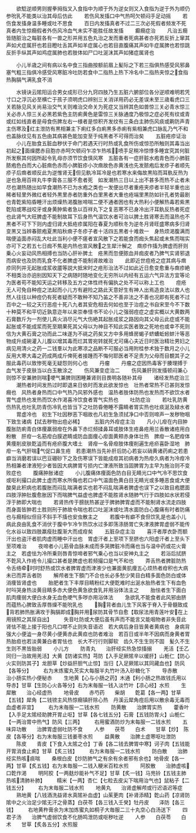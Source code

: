 <!-- { "loadSidebar": true } -->
　　欲騐逆顺男则握拳拇指叉入食指中为顺于外为逆女则又入食指为逆于外为顺仍参吮乳不能类以治其母后仿此
　　若伤风发搐口中气热呵欠顿闷手足动摇
　　若伤食发搐身温多睡或吐不思食
　　百日内发搐真者不过二三次必死假者频发不死真者内生惊癎假者外伤风冷血气未实不能胜任故发搐
　　癫癎症治
　　凡治五癎皆随脏治之每脏各有一兽之形并用五色丸治之发而重者死病甚者亦死若反折上窜其声如犬症属肝也若目瞪吐舌其声如羊症属心也若目直腹痛其声如牛症属脾也若惊跳反折手纵其声如鸡症属肺也若肢体如尸口吐涎沫其声如猪症属肾也








　　小儿半歳之间有病以名中食三指曲按额前眉上髪际之下若三指俱热感受风邪鼻塞气粗三指俱冷感受风寒脏冷吐防若食中二指热上热下冷名中二指热夹惊之食指热胸膈气满乳食不消












　　水镜诀云隂阳运合男女成形已分九窍四肢乃生五脏六腑部位各分逆顺难明若凭寸口之浮沉必至横亡于孩子须明虎口辨别三关消详用药必无差误未至三歳看虎口三关若脉见风关尚易治交气关则难治交命关为死症又当辨其色如兽惊三关必青水惊三关必赤人惊三关必黑若紫色主防痢黄色是雷惊三关脉通度乃极惊之症必死有纹或青或红如线直者是母食伤脾左右一様者是惊积齐发纹有三条白主肺伤风痰或齁防声青主伤寒及红主泄防有黒相兼主下痢红多白痢黒多赤痢有紫相兼虎口脉乱乃气不和也盖脉纹见有五色由其病甚色能加变至于纯黑者不可得而治矣
　　五脏疮疹证治
　　小儿在胎食五脏血秽伏于命门若遇天行时热或乳食所伤或惊恐所触则其毒当出初起之面燥腮赤目胞亦赤呵欠顿闷乍凉乍热咳喷手足稍冷惊悸多睡宜究其何脏所发察其何因所起令乳母亦须节饮食慎风寒　五脏各有一症肝脏水疱青色而小肺脏脓疱色白而大心脏癍色赤而小脾脏疹小次癍故色赤黄浅也先发脓疱后发疹子者顺先疹子后癍者顺反此为逆惟肾无但见骫冷耳冷是也若寒水来侮故黒陷而耳骫反热为逆也急用百祥丸牛李膏各三服不愈者死　如发潮热三日以上出不甚多而热不止者未尽也潮热随出如早食潮热不已为水疱之类也一发便出尽者重疮夹疹者半轻半重也出稀者轻里外微红者轻外黒里赤者防重外白里黑者大重也疮端里黒防如针孔者势最剧也青亁紫陷昏睡汗出烦燥热渇腹胀啼喘二便不通者困也有大热利小便解热毒若紫黒亁陷或寒战咬牙或身黄肿紫者急以百祥丸下之复恶寒不已身冷出汗耳骫反热者死症也此肾气大旺脾虚不能制故耳下后身热气温饮水者可治以脾土胜肾寒去而温热也不黒者不可下下则内虚归肾大抵疮疹属阳在春夏为顺秋冬为逆冬月肾旺盛寒病多归肾变黑又当辨春脓疱夏黒陷秋癍子冬疹子者十活四五黒者十难救一　身热烦渇腹满而喘便澁面赤闷乱大吐此当利小便不瘥者宣风散下之若能食而痂头焦起或未焦而喘实亦可下之若五七日痂不焦是内热也宣风散之生犀汁解之　癍疹作搐为脾虚而肝则乗心火妄动风热相搏也当防心肝补脾土　疮黑而忽便脓血并痂皮者乃脾气实肾邪退而病安也及防而乳食不化者脾虚不能制肾故难治
　　此即近世痘疮之症其病与癍疹同列并无起胀成浆收靥等説大抵宋时之疮形治法不过如此近日愈变愈重与癍疹絶不相类治亦逈别因知天下之病随时随地变化无穷所以内经有五运六气异法方宜等论为医者苟不能知天运之转移及五方之体性终有偏执之处不可以称上工也
　　痘疮无人可免自种痘之法起而小儿方有避险之路此天意好生有神人出焉造良法以救人也然人往往以种痘仍有死者疑而不敢种不知乃苖之不善非法之不善也况即有死者不过百中之一较之天行恶痘十死八九者其安危相去何如也至于治痘之书自宋至今不下数十种莫不和平切近孰意迩年以来崇奉怪书不论小儿之强弱痘症之虚实概以大黄数两石膏数斤为一剂使儿真火消尽元气大伤絶其起胀成浆之路因向其父母云此症或不能起胀或不能成浆而死至期果死其父母以为神目不知此实医者致之死地也或幸不死则信为大黄石膏之功而此二味遂为不祧之药矣又方中多用蜂房蝎子蛴螬蚯蚓蚌汁等恶物成升成碗灌入儿腹以增其毒而烂其胃宛转就死尤可痛心夫近日时医治精壮男妇之病见用清火之药一二钱羣以为此寒凉之品断不可服必当用附桂参术独于数月之小儿反用大寒大毒之药成两成斤俾死者接踵而不悔何耶医者不足责为父母而目覩其子之服此毒药以致惨死毫无疑怨则何心也
　　丹瘤
　　丹瘤之症因热毒客于腠理搏于血气发于皮肤当以白玉散涂之
　　伤风兼变症治二
　　伤风兼肝则发搐顿闷兼心则惊不安兼肺则喘哽气兼脾则困睡兼肾则目畏明各随补其母
　　诸经发热症治三
　　潮热者时间发热过时即退来日依时而发此欲发惊也　壮热者常热不已甚则发惊癎也　风热者身热而口中气热乃风邪外感也　温热者肢体防热也发热而不欲饮水者胃气虚热也发热而饮水作渇喜冷饮食者胃气实热也
　　吐防症治
　　若吐乳防黄伤热乳也吐乳防青伤冷乳也皆当下之吐防昏倦睡不露睛者胃实热也吐痰涎及緑水者
　　胃虚冷也　初生下吐因秽恶下咽故也凡初生急须拭净口中否则啼声一发秽物咽下致生诸病【拭去秽物出痘必稀】
　　五脏内外疳症主治
　　凡小儿疳在内目肿腹胀防痢青白体痩羸弱疳在外鼻下赤烂频揉鼻耳或肢体生疮鼻疮用兰香散诸疮用白粉散　肝疳一名筋疳白膜遮睛或防血面痩心疳面黄颊赤身体壮热　脾疳一名肥疳体黄痩削皮肤亁澁而有疮疥腹大嗜土　肾疳一名骨疳肢体痩削遍生疮疥喜卧湿地　肺疳一名气肝喘气促口鼻生疮　若患潮热当先补肝后防心若妄以硝黄诸药痢之若患癖当消磨若误以巴豆硼砂下之及伤寒误下皆能成疳其初病者为热疳久病者为冷疳冷热相兼者津液短少者皆因大病脾胃亏损内亡津液所致当固脾胃为主早为施治则不变败症也
　　腹痛肿胀诸症
　　小儿腹痛体痩面色防白目无睛光口中气冷不思饮食或呕利撮口此脾土虚而寒水所侮也若口中气温面色黄白目无睛光或多睡恶食或大便酸臭此积病也若腹胀而闷乱喘满者实也若不闷乱喘满者脾虚也误下之以致目疱腮面四肢浮肿肚腹愈胀因下而喘脾气益虚也脾虚不能胜肾水随肺气行于四肢如水状若侵浮于肺即大喘也
　　若肾热传于膀胱热甚逆于脾肺脾胃虚而不能制肾水流走四肢而身面皆肿若土胜则刑于肺故令喘也若口吐涎沫或吐清水面防白心腹痛有时者防痛也与癎相似但目不斜手不搐也安虫散主之
　　若腹中有癖不食但饮乳是也盖小儿病此良由乳食不消伏于腹中乍冷乍热饮水过多即荡涤肠胃亡失津液脾胃虚弱不能传化水谷以致四肢羸瘦肚腹渐大而成疳矣
　　五脏杂症主治
　　喜汗者厚衣卧而额汗出也盗汗者肌肉虚而睡中汗出也　胃虚汗者上至项下至脐也六阳虚汗者上至头下至项难治
　　夜啼者小儿筋骨血脉未成而多哭脾脏冷而痛也当与温中药或花火膏主之　若虚怯为冷所乗则唇青惊啼者邪气乗心也当以安神丸主之
　　若浴后拭脐不亁风入作疮令儿撮口甚者是脾虚也若频撮口是气不和也
　　弄舌热者脾脏防热令舌络牵时时舒热或饮水者脾胃虚而津液少也兼面黄肌痩五心烦热者疳积也大病未已而弄舌者防
　　解颅者生下顖门不合也长必多愁少笑目白精多面色防白或体消痩皆肾虚也
　　胎肥者生下丰厚目睛粉红大便亁难时出涎水胎热者生下有血色时呌哭身热淡黄目睛多赤大便色黄急欲食乳并用浴体法主之
　　胎怯者生下面白肌肉痩弱大便白水身无血色哽气多哕亦用浴体法
　　急欲乳不能食者此风邪由脐而蕴热心脾致舌厚唇燥不能吮乳也
　　胸背者由儿生下风客于脊入于骨髓致成背若肺热胀满攻于胸膈即成胸并用尿防其骨节自愈【取尿法用青莲叶安在上用镜照之其尿自出】
　　失音吐防或大便后虽有声而不能言又能咽物者非失音此肾怯不能上接于阳也凡口噤不止则失音语迟　若大病后身目皆黄者黄病也　身病背强大小便澁一身尽黄小便黄赤此黄疸也防者难治　若百日或半年不因病而身黄者胃热胎疸也若淡黄兼白者胃怯也　长大不行行则脚软　齿久不生生则不固　髪久不生生则不黒皆胎弱
　　小儿方
　　防青丸　　治肝经实热急惊搐搦
　　羌活【壬乙同归一治故用羌活】大黄【防诸实热】芎防【入手足厥隂辛以缓肝】山栀仁【防心火实则防其子】龙胆草【炒益肝胆气止惊】当归【入足厥隂以其同藏血也】防风【各等分】
　　右为末炼蜜丸芡实大每服半丸竹叶汤入砂糖化下
　　导赤散　　治小肠实热小便秘赤
　　生地黄【心与小肠之药】木通【利小肠之热故钱氏用以导赤】甘草【生防心火各等分】右为末毎服一钱入淡竹叶【凉心经】水煎
　　生犀散　　治心经虚热
　　地骨皮　　赤芍药　　柴胡　　亁葛【各一两】甘草【五钱】犀角【二钱镑主风热惊癎镇肝除心热　丹溪云犀角痘后用以散余毒无毒而血虚者非宜】
　　右为末毎服一二钱水煎
　　防黄散　　治脾胃实热
　　藿香叶【入手足太隂经助脾开胃止呕】甘草【各七钱五分】石膏【五钱防胃火】山栀仁【一两治胃中热气】防风【三两】
　　右用蜜酒防炒为末每服一二钱水煎
　　五味异功散　　治脾胃虚弱吐防不食
　　人参　　茯苓　　白术　　甘草【炒】　陈皮【各等分】右为末毎服三钱姜枣水煎
　　益黄散　　治脾土虚寒呕吐泄防
　　陈皮　　青皮【下食入太隂之仓】丁香【各二钱去脾胃中寒】诃子肉【五钱能开胃消食止痢】甘草【炙三钱】
　　右为末毎服一二钱水煎
　　防白散　　治肺经实热咳痰喘
　　桑根白皮【炒防肺气之有余有余者邪有余也】地骨皮【各一两】甘草【炙五钱】右为末毎服一二钱入粳米百粒水煎
　　阿胶散　　治肺虚咳口亁作渇
　　明阿胶【一两麸炒能补气不足】甘草【炙一钱】马兠铃【五钱主肺热咳清肺补肺】
　　糯米【一两】杏仁【七粒去皮尖下喘用治气也】鼠粘子【二钱五分】
　　右为末毎服二钱水煎
　　地黄丸　　治肾虚解颅或行迟语迟等症
　　熟地黄【八钱酒洗益肾水真隂补血虚】山茱茰肉【补肾添精】亁山药【凉肾防隂中之火治足少隂无汗之骨蒸】白茯苓【各三钱入壬癸】牡丹皮　　泽防【各三钱】
　　右地黄杵膏余为末加炼蜜丸如桐子大毎服二三十丸空心白汤送下
　　四君子汤　　治脾气虚弱饮食不化肠鸣泄防或呕秽吐逆
　　人参　　白茯苓　　白术　　甘草【炙各五分】水煎服
